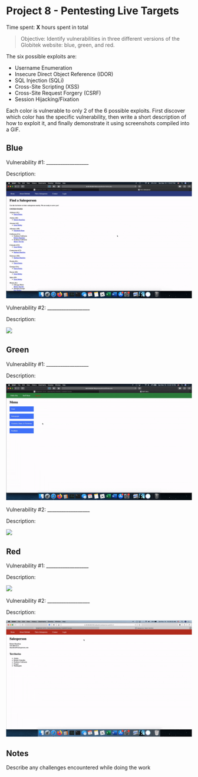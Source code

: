 # Project 8 - Pentesting Live Targets

Time spent: **X** hours spent in total

> Objective: Identify vulnerabilities in three different versions of the Globitek website: blue, green, and red.

The six possible exploits are:

* Username Enumeration
* Insecure Direct Object Reference (IDOR)
* SQL Injection (SQLi)
* Cross-Site Scripting (XSS)
* Cross-Site Request Forgery (CSRF)
* Session Hijacking/Fixation

Each color is vulnerable to only 2 of the 6 possible exploits. First discover which color has the specific vulnerability, then write a short description of how to exploit it, and finally demonstrate it using screenshots compiled into a GIF.

## Blue

Vulnerability #1: __________________

Description:

<img src="SQL Injection - Blue.gif">

Vulnerability #2: __________________

Description:

<img src="Session Hijacking - Blue.gif">

## Green

Vulnerability #1: __________________

Description:

<img src="User Enumaration - Green.gif">

Vulnerability #2: __________________

Description:

<img src="XSS - Green.gif">


## Red

Vulnerability #1: __________________

Description:

<img src="CSRF - Red.gif">

Vulnerability #2: __________________

Description:

<img src="URL Manipulation - Red.gif">


## Notes

Describe any challenges encountered while doing the work
